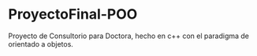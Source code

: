 # ProyectoFinal-POO
Proyecto de Consultorio para Doctora, hecho en c++ con el paradigma de orientado a objetos.
